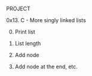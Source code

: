 PROJECT 

0x13. C - More singly linked lists

0. Print list

1. List length

2. Add node

3. Add node at the end, etc.
